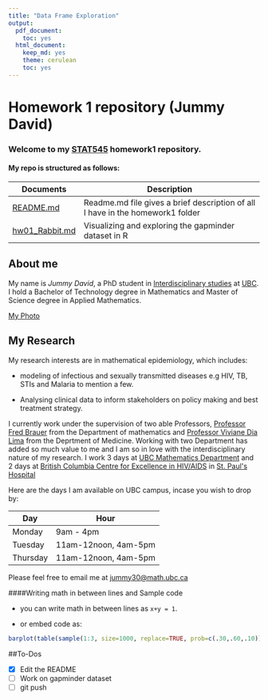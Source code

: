 ```yaml
---
title: "Data Frame Exploration"
output:
  pdf_document:
    toc: yes
  html_document:
    keep_md: yes
    theme: cerulean
    toc: yes
---
```


# Homework 1 repository (Jummy David)

### Welcome to my [STAT545](https://github.com/STAT545-UBC) homework1 repository.

#### My repo is structured as follows:

|   **Documents**   | **Description** |
|----------------|------------|
|[README.md](https://github.com/STAT545-UBC-students/hw01-funkedavid82/blob/master/README.md)|Readme.md file gives a brief description of all I have in the homework1 folder |
|[hw01_Rabbit.md](https://github.com/STAT545-UBC-students/hw01-funkedavid82)      | Visualizing and exploring the gapminder dataset in R   |


## About me
My name is *Jummy David*, a PhD student in [Interdisciplinary studies](http://isgp.ubc.ca/) at [UBC](https://www.ubc.ca/). I hold a Bachelor of Technology degree in Mathematics and Master of Science degree in Applied Mathematics.

[My Photo](jummy1.jpg)

## My Research
  My research interests are in mathematical epidemiology, which includes:
  
- modeling of infectious and sexually transmitted diseases e.g HIV, TB, STIs and Malaria to mention a few. 

- Analysing clinical data to inform stakeholders on policy making and best treatment strategy.

I currently work under the supervision of two able Professors, [Professor Fred Brauer](http://www.math.ubc.ca/~cytryn/MathBio/brauer.php) from the Department of mathematics and [Professor Viviane Dia Lima](https://medicine.med.ubc.ca/profiles/viviane-dias-lima/) from the Deprtment of Medicine. Working with two Department has added so much value to me and I am so in love with the interdisciplinary nature of my research. I work $3$ days at [UBC Mathematics Department](https://www.math.ubc.ca/) and $2$ days at [British Columbia Centre for Excellence in HIV/AIDS](http://cfenet.ubc.ca/) in [St. Paul's Hospital](http://www.providencehealthcare.org/hospitals-residences/st-paul%27s-hospital)

Here are the days I am available on UBC campus, incase you wish to drop by:

| **Day**    | **Hour**             |
|------------|----------------------|
| Monday     | 9am - 4pm            |
| Tuesday    | 11am-12noon, 4am-5pm |
| Thursday   | 11am-12noon, 4am-5pm |

Please feel free to email me at <jummy30@math.ubc.ca>

####Writing math in between lines and Sample code
- you can write math in between lines as `x+y = 1`.

- or embed code as:
```R
barplot(table(sample(1:3, size=1000, replace=TRUE, prob=c(.30,.60,.10))), xlab="Sample", ylab="Size")
```
##To-Dos
- [x] Edit the README
- [ ] Work on gapminder dataset
- [ ] git push
